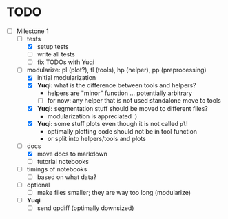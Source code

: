 # TODO

- [ ] Milestone 1
    - [ ] tests
        - [x] setup tests
        - [ ] write all tests
        - [ ] fix TODOs with Yuqi
    - [ ] modularize: pl (plot?), tl (tools), hp (helper), pp (preprocessing)
        - [x] initial modularization
        - [x] **Yuqi:** what is the difference between tools and helpers?
            - helpers are "minor" function ... potentially arbitrary 
            - [ ] for now: any helper that is not used standalone move to tools
        - [x] **Yuqi:** segmentation stuff should be moved to different files?
            - modularization is appreciated :)
        - [x] **Yuqi:** some stuff plots even though it is not called `pl`!
            - optimally plotting code should not be in tool function
            - or split into helpers/tools and plots
    - [ ] docs
        - [x] move docs to markdown
        - [ ] tutorial notebooks
    - [ ] timings of notebooks
        - [ ] based on what data?
    - [ ] optional
        - [ ] make files smaller; they are way too long (modularize)
    - [ ] **Yuqi**
        - [ ] send qpdiff (optimally downsized)
